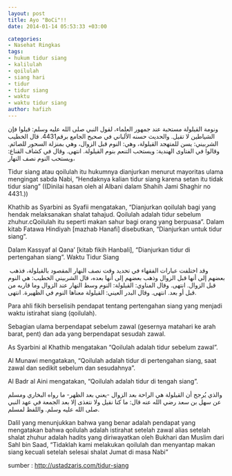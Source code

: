 ```yaml
---
layout: post
title: Ayo "BoCi"!!
date: 2014-01-14 05:53:33 +03:00

categories:
- Nasehat Ringkas
tags:
- hukum tidur siang
- kalilulah
- qoilulah
- siang hari
- tidur
- tidur siang
- waktu
- waktu tidur siang
author: hafizh
---
```




ونومة القيلولة مستحبة عند جمهور العلماء، لقول النبي صلى الله عليه وسلم: قيلوا فإن الشياطين لا تقيل. والحديث حسنه الألباني في صحيح الجامع برقم4431.
قال الخطيب الشربيني: يسن للمتهجد القيلولة، وهي: النوم قبل الزوال، وهي بمنزلة السحور للصائم.
وقالوا في الفتاوى الهندية: ويستحب التنعم بنوم القيلولة. انتهى.
وقال في كشاف القناع: ويستحب النوم نصف النهار،




Tidur siang atau qoilulah itu hukumnya dianjurkan menurut mayoritas ulama mengingat sabda Nabi,
“Hendaknya kalian tidur siang karena setan itu tidak tidur siang” ((Dinilai hasan oleh al Albani dalam Shahih Jami Shaghir no 4431.))


Khathib as Syarbini as Syafii mengatakan,
“Dianjurkan qoilulah bagi yang hendak melaksanakan shalat tahajud. Qoilulah adalah tidur sebelum zhuhur.cQoilulah itu seperti makan sahur bagi orang yang berpuasa”.
Dalam kitab Fatawa Hindiyah [mazhab Hanafi] disebutkan,
“Dianjurkan untuk tidur siang”.


Dalam Kassyaf al Qana’ [kitab fikih Hanbali],
“Dianjurkan tidur di pertengahan siang”.
Waktu Tidur Siang

 وقد اختلفت عبارات الفقهاء في تحديد وقت نصف النهار المقصود بالقيلولة، فذهب بعضهم إلى أنها قبل الزوال وذهب بعضهم إلى أنها بعده، قال الشربيني الخطيب: هي النوم قبل الزوال. انتهى.
وقال المناوي: القيلولة: النوم وسط النهار عند الزوال وما قاربه من قبل أو بعد. انتهى.
وقال البدر العيني: القيلولة معناها النوم في الظهيرة. انتهى.

Para ahli fikih berselisih pendapat tentang pertengahan siang yang menjadi waktu istirahat siang (qoilulah).


Sebagian ulama berpendapat sebelum zawal (gesernya matahari ke arah barat, pent) dan ada yang berpendapat sesudah zawal.


As Syarbini al Khathib mengatakan
“Qoilulah adalah tidur sebelum zawal”.


Al Munawi mengatakan,
“Qoilulah adalah tidur di pertengahan siang, saat zawal dan sedikit sebelum dan sesudahnya”.


Al Badr al Aini mengatakan,
“Qoilulah adalah tidur di tengah siang”.

والذي يُرجح أن القيلولة هي الراحة بعد الزوال -يعني بعد الظهر- ما رواه البخاري ومسلم عن سهل بن سعد رضي الله عنه قال: ما كنا نقيل ولا نتغذى إلا بعد الجمعة في عهد النبي صلى الله عليه وسلم. واللفظ لمسلم.

Dalil yang menunjukkan bahwa yang benar adalah pendapat yang mengatakan bahwa qoilulah adalah istirahat setelah zawal alias setelah shalat zhuhur adalah hadits yang diriwayatkan oleh Bukhari dan Muslim dari Sahl bin Saad,
“Tidaklah kami melakukan qoilulah dan menyantap makan siang kecuali setelah selesai shalat Jumat di masa Nabi”


sumber : http://ustadzaris.com/tidur-siang


